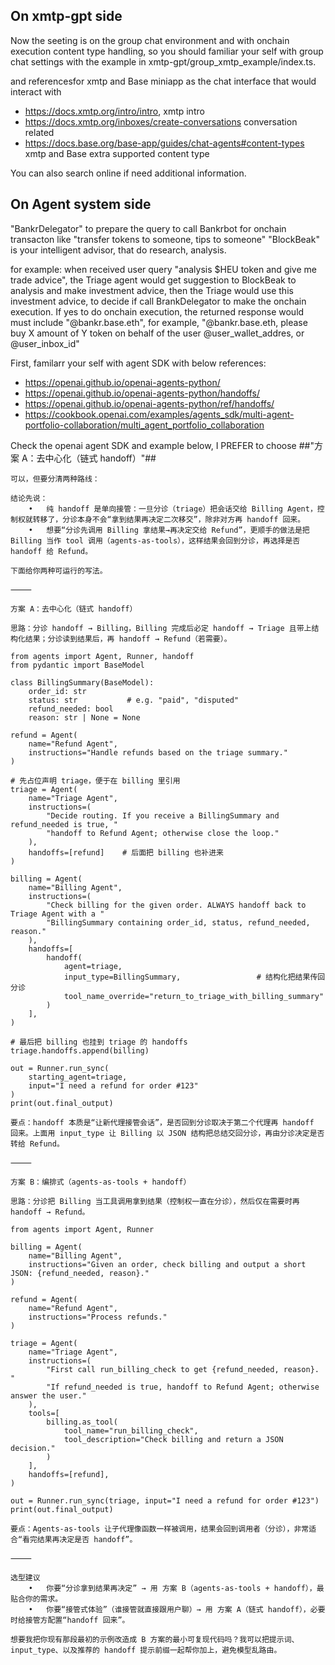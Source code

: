 ## On xmtp-gpt side
Now the seeting is on the group chat environment and with onchain execution content type handling, so you should familiar your self with group chat settings with the example in xmtp-gpt/group_xmtp_example/index.ts.

and referencesfor xmtp and Base miniapp as the chat interface that would interact with
- https://docs.xmtp.org/intro/intro, xmtp intro
- https://docs.xmtp.org/inboxes/create-conversations conversation related
- https://docs.base.org/base-app/guides/chat-agents#content-types xmtp and Base extra supported content type

You can also search online if need additional information.

## On Agent system side

"BankrDelegator" to prepare the query to call Bankrbot for onchain transacton 
like "transfer tokens to someone, tips to someone" 
"BlockBeak" is your intelligent advisor, that do research, analysis.

for example: when received user query "analysis $HEU token and give me trade advice",
the Triage agent would get suggestion to BlockBeak to analysis and make investment advice,
then the Triage would use this investment advice, to decide if call BrankDelegator to make
the onchain execution. If yes to do onchain execution, the returned response would must include "@bankr.base.eth", 
for example, "@bankr.base.eth, please buy X amount of Y token on behalf of the user @user_wallet_addres, or @user_inbox_id"

First, familarr your self with agent SDK with below references:
- https://openai.github.io/openai-agents-python/
- https://openai.github.io/openai-agents-python/handoffs/
- https://openai.github.io/openai-agents-python/ref/handoffs/
- https://cookbook.openai.com/examples/agents_sdk/multi-agent-portfolio-collaboration/multi_agent_portfolio_collaboration

Check the openai agent SDK and example below, I PREFER to choose ##"方案 A：去中心化（链式 handoff）"##

```
可以，但要分清两种路线：

结论先说：
	•	纯 handoff 是单向接管：一旦分诊（triage）把会话交给 Billing Agent，控制权就转移了，分诊本身不会“拿到结果再决定二次移交”，除非对方再 handoff 回来。 ￼ ￼
	•	想要“分诊先调用 Billing 拿结果→再决定交给 Refund”，更顺手的做法是把 Billing 当作 tool 调用（agents-as-tools），这样结果会回到分诊，再选择是否 handoff 给 Refund。 ￼

下面给你两种可运行的写法。

⸻

方案 A：去中心化（链式 handoff）

思路：分诊 handoff → Billing，Billing 完成后必定 handoff → Triage 且带上结构化结果；分诊读到结果后，再 handoff → Refund（若需要）。

from agents import Agent, Runner, handoff
from pydantic import BaseModel

class BillingSummary(BaseModel):
    order_id: str
    status: str           # e.g. "paid", "disputed"
    refund_needed: bool
    reason: str | None = None

refund = Agent(
    name="Refund Agent",
    instructions="Handle refunds based on the triage summary."
)

# 先占位声明 triage，便于在 billing 里引用
triage = Agent(
    name="Triage Agent",
    instructions=(
        "Decide routing. If you receive a BillingSummary and refund_needed is true, "
        "handoff to Refund Agent; otherwise close the loop."
    ),
    handoffs=[refund]    # 后面把 billing 也补进来
)

billing = Agent(
    name="Billing Agent",
    instructions=(
        "Check billing for the given order. ALWAYS handoff back to Triage Agent with a "
        "BillingSummary containing order_id, status, refund_needed, reason."
    ),
    handoffs=[
        handoff(
            agent=triage,
            input_type=BillingSummary,                 # 结构化把结果传回分诊
            tool_name_override="return_to_triage_with_billing_summary"
        )
    ],
)

# 最后把 billing 也挂到 triage 的 handoffs
triage.handoffs.append(billing)

out = Runner.run_sync(
    starting_agent=triage,
    input="I need a refund for order #123"
)
print(out.final_output)

要点：handoff 本质是“让新代理接管会话”，是否回到分诊取决于第二个代理再 handoff 回来。上面用 input_type 让 Billing 以 JSON 结构把总结交回分诊，再由分诊决定是否转给 Refund。 ￼ ￼

⸻

方案 B：编排式（agents-as-tools + handoff）

思路：分诊把 Billing 当工具调用拿到结果（控制权一直在分诊），然后仅在需要时再 handoff → Refund。

from agents import Agent, Runner

billing = Agent(
    name="Billing Agent",
    instructions="Given an order, check billing and output a short JSON: {refund_needed, reason}."
)

refund = Agent(
    name="Refund Agent",
    instructions="Process refunds."
)

triage = Agent(
    name="Triage Agent",
    instructions=(
        "First call run_billing_check to get {refund_needed, reason}. "
        "If refund_needed is true, handoff to Refund Agent; otherwise answer the user."
    ),
    tools=[
        billing.as_tool(
            tool_name="run_billing_check",
            tool_description="Check billing and return a JSON decision."
        )
    ],
    handoffs=[refund],
)

out = Runner.run_sync(triage, input="I need a refund for order #123")
print(out.final_output)

要点：Agents-as-tools 让子代理像函数一样被调用，结果会回到调用者（分诊），非常适合“看完结果再决定是否 handoff”。 ￼

⸻

选型建议
	•	你要“分诊拿到结果再决定” → 用 方案 B（agents-as-tools + handoff），最贴合你的需求。 ￼
	•	你要“接管式体验”（谁接管就直接跟用户聊）→ 用 方案 A（链式 handoff），必要时给接管方配置“handoff 回来”。 ￼

想要我把你现有那段最初的示例改造成 B 方案的最小可复现代码吗？我可以把提示词、input_type、以及推荐的 handoff 提示前缀一起帮你加上，避免模型乱路由。 ￼
```